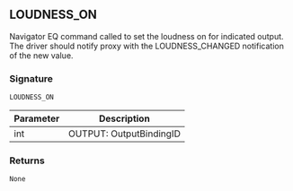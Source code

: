 ## LOUDNESS\_ON

Navigator EQ command called to set the loudness on for indicated output. The driver should notify proxy with the LOUDNESS\_CHANGED notification of the new value.


### Signature

`LOUDNESS_ON`


| Parameter | Description |
| --- | --- |
| int | OUTPUT: OutputBindingID |


### Returns

`None`